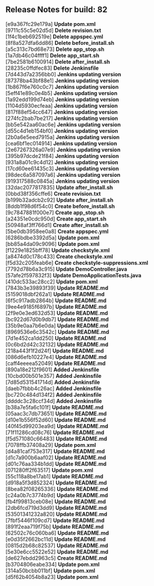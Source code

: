 ## Release Notes for build: 82  
[e9a367fc29e179a] **Update pom.xml**  
[9711c55c5e02d5d] **Delete revision.txt**  
[1f4c1beb692519e] **Delete appspec.yml**  
[8f8a527dfa6dd86] **Delete before_install.sh**  
[a5c313c7bd68e73] **Delete app_stop.sh**  
[1a7db46c04ffff1] **Delete app_start.sh**  
[7be2581b6100914] **Delete after_install.sh**  
[28235c0ffdfec83] **Delete Jenkinsfile**  
[7d443d7a2356bb0] **Jenkins updating version**  
[87378ba43bf88e1] **Jenkins updating version**  
[1b867f6e760c0c7] **Jenkins updating version**  
[5eff41e89c0e4b5] **Jenkins updating version**  
[1a92edd199d74eb] **Jenkins updating version**  
[1104d5930ecfeaa] **Jenkins updating version**  
[817f88ef54cc647] **Jenkins updating version**  
[274fc2bab7be217] **Jenkins updating version**  
[bb5e542aa60ac6e] **Jenkins updating version**  
[d55c4d1eb154bf0] **Jenkins updating version**  
[2b0a6e5eed7915a] **Jenkins updating version**  
[cea6bf1ec014914] **Jenkins updating version**  
[2e67267326a07e9] **Jenkins updating version**  
[395b97dcde21f84] **Jenkins updating version**  
[931a8a01c9c4d12] **Jenkins updating version**  
[17cd60ee61435c3] **Jenkins updating version**  
[98dec6a587097a6] **Jenkins updating version**  
[919317588c0845a] **Jenkins updating version**  
[32dac2077817835] **Update after_install.sh**  
[0bbd38f356cffe6] **Create revision.txt**  
[b199b32adcb2c92] **Update after_install.sh**  
[8ddb1f98d6f54c0] **Create before_install.sh**  
[9c7847881f000e7] **Create app_stop.sh**  
[a24351e0cdc950d] **Create app_start.sh**  
[50948af3ff766d1] **Create after_install.sh**  
[5be0db3958ee0a8] **Create appspec.yml**  
[6286bdbe3392d5a] **Update pom.xml**  
[bb85a4da09c9096] **Update pom.xml**  
[f1229e1825bff78] **Update checkstyle.xml**  
[a8474d0c178c433] **Create checkstyle.xml**  
[f5d32c205feab6e] **Create checkstyle-suppressions.xml**  
[7792d78b6a3c915] **Update DemoController.java**  
[57afe2f597832f3] **Update DemoApplicationTests.java**  
[410dc533ac28cc2] **Update pom.xml**  
[7843b3e39893f39] **Update README.md**  
[5159018dbf262a1] **Update README.md**  
[6f5c917adb2864b] **Update README.md**  
[9ee4e9185f6897b] **Update README.md**  
[2f9e0e3ed632d53] **Update README.md**  
[bc922d67d0b9db7] **Update README.md**  
[35b9e0aa7b6e0da] **Update README.md**  
[8969536e6c3542c] **Update README.md**  
[7d1e452ca1dd250] **Update README.md**  
[0c6bd2d42c32132] **Update README.md**  
[218a443f1f2d24f] **Update README.md**  
[086d6efb10227e4] **Update README.md**  
[caff4eeeea52049] **Update README.md**  
[890a18e212f9601] **Added Jenkinsfile**  
[10cbd00b501e357] **Added Jenkinsfile**  
[7d85d531541714d] **Added Jenkinsfile**  
[daeb7fbbb4c26ac] **Added Jenkinsfile**  
[bc720c484d134f2] **Added Jenkinsfile**  
[ddddc3c28ccf34d] **Added Jenkinsfile**  
[b38a7e5fa6c101f] **Update README.md**  
[05aac3c7db73651] **Update README.md**  
[d10e1b556f52d60] **Update README.md**  
[40f45d99203ea9d] **Update README.md**  
[71f11286cd08c76] **Update README.md**  
[f5d571080c66483] **Update README.md**  
[7078ffb37408a29] **Update pom.xml**  
[d4a81caf753e317] **Update README.md**  
[d1c7a900b6aaf02] **Update README.md**  
[d01c76aa334b1dd] **Update README.md**  
[071280ff2f63517] **Update pom.xml**  
[55c118a8be17ab1] **Update README.md**  
[d918a5f3d852324] **Update README.md**  
[8bea82f08265336] **Update README.md**  
[c24a0b7c3774b9d] **Update README.md**  
[fb4f99813ceb08e] **Update README.md**  
[2db6fcd719d3dd9] **Update README.md**  
[53501341232a820] **Update README.md**  
[7fbf5446f109cd7] **Update README.md**  
[891f2eaa719f75b] **Update README.md**  
[62502c76c060ba6] **Update README.md**  
[e0d35f2662bc11d] **Update README.md**  
[0815d2b68c82537] **Update README.md**  
[5e30e6cc5522e52] **Update README.md**  
[de627ebdd2963c5] **Create README.md**  
[b3704806eabe334] **Update pom.xml**  
[314a50bcbb011bf] **Update pom.xml**  
[d5f62b4054b8a23] **Update pom.xml**  
